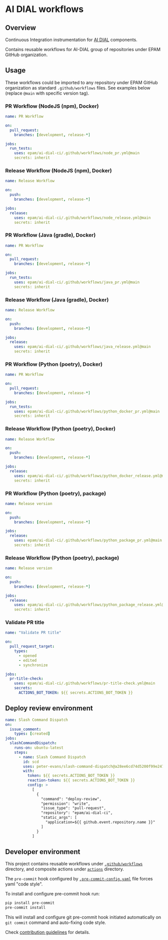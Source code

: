 # AI DIAL workflows

## Overview

Continuous Integration instrumentation for [AI DIAL](https://epam-rail.com) components.

Contains reusable workflows for AI-DIAL group of repositories under EPAM GitHub organization.

## Usage

These workflows could be imported to any repository under EPAM GitHub organization as standard `.github/workflows` files. See examples below (replace `@main` with specific version tag).

### PR Workflow (NodeJS (npm), Docker)

```yml
name: PR Workflow

on:
  pull_request:
    branches: [development, release-*]

jobs:
  run_tests:
    uses: epam/ai-dial-ci/.github/workflows/node_pr.yml@main
    secrets: inherit
```

### Release Workflow (NodeJS (npm), Docker)

```yml
name: Release Workflow

on:
  push:
    branches: [development, release-*]

jobs:
  release:
    uses: epam/ai-dial-ci/.github/workflows/node_release.yml@main
    secrets: inherit
```

### PR Workflow (Java (gradle), Docker)

```yml
name: PR Workflow

on:
  pull_request:
    branches: [development, release-*]

jobs:
  run_tests:
    uses: epam/ai-dial-ci/.github/workflows/java_pr.yml@main
    secrets: inherit
```

### Release Workflow (Java (gradle), Docker)

```yml
name: Release Workflow

on:
  push:
    branches: [development, release-*]

jobs:
  release:
    uses: epam/ai-dial-ci/.github/workflows/java_release.yml@main
    secrets: inherit
```

### PR Workflow (Python (poetry), Docker)

```yml
name: PR Workflow

on:
  pull_request:
    branches: [development, release-*]

jobs:
  run_tests:
    uses: epam/ai-dial-ci/.github/workflows/python_docker_pr.yml@main
    secrets: inherit
```

### Release Workflow (Python (poetry), Docker)

```yml
name: Release Workflow

on:
  push:
    branches: [development, release-*]

jobs:
  release:
    uses: epam/ai-dial-ci/.github/workflows/python_docker_release.yml@main
    secrets: inherit
```

### PR Workflow (Python (poetry), package)

```yml
name: Release version

on:
  push:
    branches: [development, release-*]

jobs:
  release:
    uses: epam/ai-dial-ci/.github/workflows/python_package_pr.yml@main
    secrets: inherit
```

### Release Workflow (Python (poetry), package)

```yml
name: Release version

on:
  push:
    branches: [development, release-*]

jobs:
  release:
    uses: epam/ai-dial-ci/.github/workflows/python_package_release.yml@main
    secrets: inherit
```

### Validate PR title

```yml
name: "Validate PR title"

on:
  pull_request_target:
    types:
      - opened
      - edited
      - synchronize

jobs:
  pr-title-check:
    uses: epam/ai-dial-ci/.github/workflows/pr-title-check.yml@main
    secrets:
      ACTIONS_BOT_TOKEN: ${{ secrets.ACTIONS_BOT_TOKEN }}
```

## Deploy review environment

```yml
name: Slash Command Dispatch
on:
  issue_comment:
    types: [created]
jobs:
  slashCommandDispatch:
    runs-on: ubuntu-latest
    steps:
      - name: Slash Command Dispatch
        id: scd
        uses: peter-evans/slash-command-dispatch@a28ee6cd74d5200f99e247ebc7b365c03ae0ef3c # v3.0.1
        with:
          token: ${{ secrets.ACTIONS_BOT_TOKEN }}
          reaction-token: ${{ secrets.ACTIONS_BOT_TOKEN }}
          config: >
            [
              {
                "command": "deploy-review",
                "permission": "write",
                "issue_type": "pull-request",
                "repository": "epam/ai-dial-ci",
                "static_args": [
                  "application=${{ github.event.repository.name }}"
                ]
              }
            ]
```

## Developer environment

This project contains reusable workflows under [`.github/workflows`](.github/workflows) directory, and composite actions under [`actions`](actions) directory.

The `pre-commit` hook configured by [`.pre-commit-config.yaml`](.pre-commit-config.yaml) file forces yaml "code style".

To install and configure pre-commit hook run:

```bash
pip install pre-commit
pre-commit install
```

This will install and configure git pre-commit hook initiated automatically on `git commit` command and auto-fixing code style.

Check [contribution guidelines](CONTRIBUTING.md) for details.
